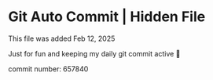 # Git Auto Commit | Hidden File

This file was added Feb 12, 2025

Just for fun and keeping my daily git commit active 🤪

commit number: 657840
